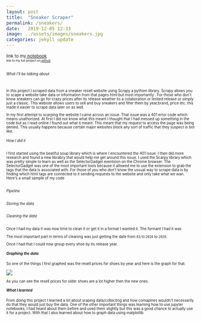 ```yaml
---
layout: post
title:  "Sneaker Scraper"
permalink: /sneakers/
date:   2019-12-05 12:33
image: ../assets/images/sneakers.jpg
categories: jekyll update
---
```

<small>link to my<a href="https://github.com/GaelGil/Sneaker-Scraper/blob/master/analysis/main_data.ipynb"> notebook</a><small><br>
<small>link to my full project on<a href="https://github.com/GaelGil/Sneaker-Scraper"> github</a></small><br><br>


###### What I'll be talking about
<br>
In this project I scraped data from a sneaker resell website using Scrapy a pythom library. Scrapy allows you to scape a website take data or information from that pages html but most importantly . For those who don't know sneakers can go for crazy prices after its release weather its a colaboration or limited release or simply just a classic. This webiste allows users to sell and buy sneakers and filter them by year,brand, price etc. this made it easier to scrape data later on as well. 

In my first attempt to scarping the website I came across an issue. That issue was a 401 error code which means unathorized. At first I did not know what this meant I thought that I had messed up something in the code but as I read online I found out what it meant. This meant that my request to access the page was being denied. This usually happens because certain major websites block any sort of traffic that they suspect is bot like.


<!-- > - collecting data  -->
###### How I did it
I first started using the beatiful soup library which is where I encountered the 401 issue. I then did more research and found a new librabry that would help me get around this issue. I used the Scarpy library which was pretty simple to learn as well as the SelectorGadget exentsion on the Chrome browser. The SelectorGadget was one of the most important tools because it allowed me to use the extension to grab the tags that the data is associated with. For those of you who don't know the ussual way to scrape data is by finding which html tags are connected to it sending requests to the website and only take what we wan. Here's a small sample of my code 

~~~python

~~~

###### Pipeline

###### Storing the data

###### Cleaning the data
Once I had my data it was now time to clean it or get it in a format I wanted it. 
The formant I had it was 



The most important part in terms of cleaning was just getting the date from `03/6/2020` to `2020`.

Once I had that I could now group every shoe by its release year.


##### Graphing the data
So one of the things I first graphed was the resell prices for shoes by year and here is the graph for that.

<img src="resell_prices_by_year.png">

As you can see the resell prices for older shoes are a lot higher then the new ones. 



##### What I learned
From doing this project I learned a lot about sraping data/collecting and how comapines wouldn't necessarily do that they would just buy the data. One of the other important things was learning how to use jupyter notebooks, I had heard about them before and used them slightly but this was a good chance to actually use it for a project. With that I also learned about how to graph data using matplotlib. 


<!-- > - issues with collecting data -->
<!-- > - cleaning data -->
<!-- > - analyzing data  -->
<!-- > - discoveries
> - what i learned
> - challenges
> - future improvements -->